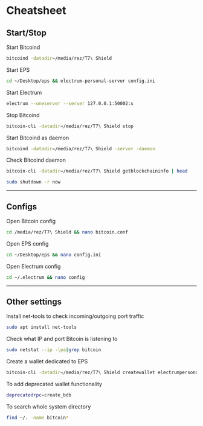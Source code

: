 # Cheatsheet
## Start/Stop
Start Bitcoind
```bash copy
bitcoind -datadir=/media/rez/T7\ Shield
```
Start EPS
```bash copy
cd ~/Desktop/eps && electrum-personal-server config.ini
```
Start Electrum
```bash copy
electrum --oneserver --server 127.0.0.1:50002:s
```
Stop Bitcoind
```bash copy
bitcoin-cli -datadir=/media/rez/T7\ Shield stop
```
Start Bitcoind as daemon
```bash copy
bitcoind -datadir=/media/rez/T7\ Shield -server -daemon
```
Check Bitcoind daemon
```bash copy
bitcoin-cli -datadir=/media/rez/T7\ Shield getblockchaininfo | head
```
```bash copy
sudo shutdown -r now
```
---
## Configs
Open Bitcoin config
```bash copy
cd /media/rez/T7\ Shield && nano bitcoin.conf
```
Open EPS config
```bash copy
cd ~/Desktop/eps && nano config.ini
```
Open Electrum config
```bash copy
cd ~/.electrum && nano config
```

---
## Other settings
Install net-tools to check incoming/outgoing port traffic
```bash copy
sudo apt install net-tools
```
Check what IP and port Bitcoin is listening to
```bash copy
sudo netstat --ip -lpa|grep bitcoin
```
Create a wallet dedicated to EPS
```bash copy
bitcoin-cli -datadir=/media/rez/T7\ Shield createwallet electrumpersonalserver true true "" false false true
```
To add deprecated wallet functionality
```bash copy
deprecatedrpc=create_bdb
```
To search whole system directory
```bash copy
find ~/. -name bitcoin*
```
